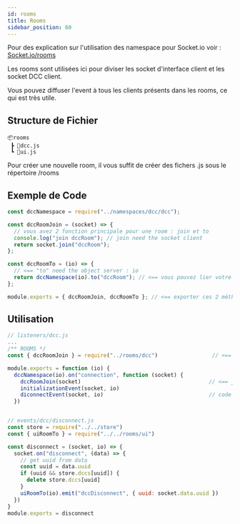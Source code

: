 ```yaml
---
id: rooms
title: Rooms
sidebar_position: 60
---
```


Pour des explication sur l'utilisation des namespace pour Socket.io voir : [Socket.io/rooms](https://socket.io/docs/v4/rooms/)

Les rooms sont utilisées ici pour diviser les socket d'interface client et les socket DCC client.

Vous pouvez diffuser l'event à tous les clients présents dans les rooms, ce qui est très utile.

## Structure de Fichier

```
📦rooms
 ┣ 📜dcc.js
 ┗ 📜ui.js
```

Pour créer une nouvelle room, il vous suffit de créer des fichers .js sous le répertoire /rooms

## Exemple de Code

```javascript
const dccNamespace = require("../namespaces/dcc/dcc");

const dccRoomJoin = (socket) => {
  // vous avez 2 fonction principale pour une room : join et to
  console.log("join dccRoom"); // join need the socket client
  return socket.join("dccRoom");
};

const dccRoomTo = (io) => {
  // <== "to" need the object server : io
  return dccNamespace(io).to("dccRoom"); // <== vous pouvez lier votre room à un namespace comme ceci
};

module.exports = { dccRoomJoin, dccRoomTo }; // <== exporter ces 2 méthodes
```

## Utilisation

```javascript
// listeners/dcc.js
...
/** ROOMS */
const { dccRoomJoin } = require("../rooms/dcc")                 // <== room are import here

module.exports = function (io) {
  dccNamespace(io).on("connection", function (socket) {
    dccRoomJoin(socket)                                        // <== join are called here
    initializationEvent(socket, io)
    diconnectEvent(socket, io)                                 // code of this below ...
  })


// events/dcc/disconnect.js
const store = require("../../store")
const { uiRoomTo } = require("../../rooms/ui")                          // <== To are import here

const disconnect = (socket, io) => {
  socket.on("disconnect", (data) => {
    // get uuid from data
    const uuid = data.uuid
    if (uuid && store.dccs[uuid]) {
      delete store.dccs[uuid]
    }
    uiRoomTo(io).emit("dccDisconnect", { uuid: socket.data.uuid })      // <== to emit on all socket client in the namespaces+rooms
  })
}
module.exports = disconnect

```
